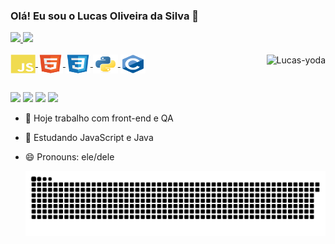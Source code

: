 ### Olá! Eu sou o Lucas Oliveira da Silva 👋
<div>
  <a href="https://github.com/Lucas-Caducas">
  <img height="180em" src="https://github-readme-stats.vercel.app/api?username=Lucas-Caducas&show_icons=true&theme=dark&include_all_commits=true&count_private=true"/>
  <img height="180em" src="https://github-readme-stats.vercel.app/api/top-langs/?username=Lucas-Caducas&layout=compact&langs_count=7&theme=dark"/>
</div>
  
<div style="display: inline_block"><br>
  <img align="center" alt="Lucas-Js" height="30" width="40" src="https://raw.githubusercontent.com/devicons/devicon/master/icons/javascript/javascript-plain.svg">
  <img align="center" alt="Lucas-HTML" height="30" width="40" src="https://raw.githubusercontent.com/devicons/devicon/master/icons/html5/html5-original.svg">
  <img align="center" alt="Lucas-CSS" height="30" width="40" src="https://raw.githubusercontent.com/devicons/devicon/master/icons/css3/css3-original.svg">
  <img align="center" alt="Lucas-Python" height="30" width="40" src="https://raw.githubusercontent.com/devicons/devicon/master/icons/python/python-original.svg">
  <img align="center" alt="Lucas-C" height="30" width="40" src="https://raw.githubusercontent.com/devicons/devicon/master/icons/c/c-original.svg">
  <img align="right" alt="Lucas-yoda" src="https://i.picasion.com/pic91/5fabbae4259fa4ef107ec126ac712807.gif">
</div>
  
  ##
  
<div>
  <a href="https://www.instagram.com/lucas_caducas/" target="_blank"><img src="https://img.shields.io/badge/-Instagram-%23E4405F?style=for-the-badge&logo=instagram&logoColor=white" target="_blank"></a>
  <a href = "mailto:cadducaz@gmail.com"><img src="https://img.shields.io/badge/Gmail-D14836?style=for-the-badge&logo=gmail&logoColor=white" target="_blank"></a>
  <a href="https://www.linkedin.com/in/lucas-oliveira-da-silva-03938918a/" target="_blank"><img src="https://img.shields.io/badge/-LinkedIn-%230077B5?style=for-the-badge&logo=linkedin&logoColor=white" target="_blank"></a> 
  <a href="https://gitlab.meta.com.br/lucas.osilva/" target="_blank"><img src="https://img.shields.io/badge/GitLab-330F63?style=for-the-badge&logo=gitlab&logoColor=white" target="_blank"></a>

  
- 🔭 Hoje trabalho com front-end e QA
- 🌱 Estudando JavaScript e Java
- 😄 Pronouns: ele/dele
  
  ![Snake animation](https://github.com/Lucas-Caducas/Lucas-Caducas/blob/output/github-contribution-grid-snake.svg)
  
</div>
